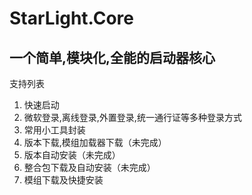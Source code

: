 # StarLight.Core 

## 一个简单,模块化,全能的启动器核心

支持列表
1. 快速启动
2. 微软登录,离线登录,外置登录,统一通行证等多种登录方式
3. 常用小工具封装
4. 版本下载,模组加载器下载（未完成）
5. 版本自动安装（未完成）
6. 整合包下载及自动安装（未完成）
7. 模组下载及快捷安装
